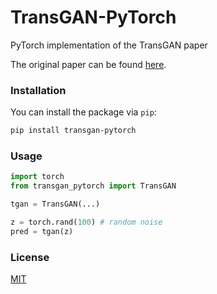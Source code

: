 # TransGAN-PyTorch
PyTorch implementation of the TransGAN paper

The original paper can be found [here](https://arxiv.org/abs/2102.07074).

### Installation
You can install the package via `pip`:

```bash
pip install transgan-pytorch
```

### Usage

```python
import torch
from transgan_pytorch import TransGAN

tgan = TransGAN(...)

z = torch.rand(100) # random noise
pred = tgan(z)
```

### License
[MIT](https://github.com/rish-16/TransGAN-PyTorch/blob/main/LICENSE)